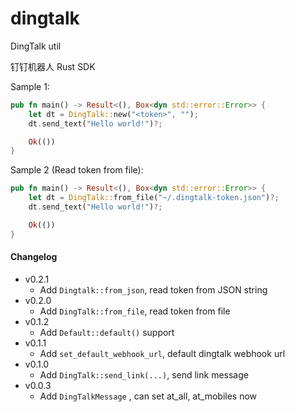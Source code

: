 # dingtalk

DingTalk util

钉钉机器人 Rust SDK


Sample 1:
```rust
pub fn main() -> Result<(), Box<dyn std::error::Error>> {
    let dt = DingTalk::new("<token>", "");
    dt.send_text("Hello world!")?;

    Ok(())
}
```

Sample 2 (Read token from file):
```rust
pub fn main() -> Result<(), Box<dyn std::error::Error>> {
    let dt = DingTalk::from_file("~/.dingtalk-token.json")?;
    dt.send_text("Hello world!")?;

    Ok(())
}
```


#### Changelog

* v0.2.1
    * Add `Dingtalk::from_json`, read token from JSON string
* v0.2.0
    * Add `DingTalk::from_file`, read token from file
* v0.1.2
    * Add `Default::default()` support
* v0.1.1
    * Add `set_default_webhook_url`, default dingtalk webhook url
* v0.1.0
    * Add `DingTalk::send_link(...)`, send link message
* v0.0.3
    * Add `DingTalkMessage` , can set at_all, at_mobiles now

